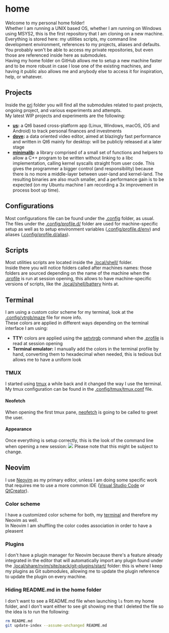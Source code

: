 # home
Welcome to my personal home folder!<br/>
Whether I am running a UNIX based OS, whether I am running on Windows using MSYS2, this is the first repository that I am cloning on a new machine.<br/>
Everything is stored here: my utilities scripts, my command line development environment, references to my projects, aliases and defaults.<br/>
You probably won't be able to access my private repositories, but even those are referenced inside here as submodules.<br/>
Having my home folder on GitHub allows me to setup a new machine faster and to be more robust in case I lose one of the existing machines, and having it public also allows me and anybody else to access it for inspiration, help, or whatever.

## Projects
Inside the [prj](prj) folder you will find all the submodules related to past projects, ongoing project, and various experiments and attempts.<br/>
My latest WIP projects and experiments are the following:
 - **[us](prj/us/):** a Qt6 based cross-platform app (Linux, Windows, macOS, iOS and Android) to track personal finances and investments
 - **[dove](prj/dove):** a data oriented video editor, aimed at blazingly fast performance and written in Qt6 mainly for desktop: will be publicly released at a later stage
 - **[minimalib](prj/minimalib/):** a library comprised of a small set of functions and helpers to allow a C++ program to be written without linking to a libc implementation, calling kernel syscalls straight from user code. This gives the programmer a bigger control (and responsibility) because there is no more a middle-layer between user-land and kernel-land. The resulting binaries are also much smaller, and a performance gain is to be expected (on my Ubuntu machine I am recording a 3x improvement in process boot up time).

## Configurations
Most configurations file can be found under the [.config](.config) folder, as usual.<br/>
The files under the [.config/profile.d/](.config/profile.d) folder are used for machine-specific setup as well as to setup environment variables ([.config/profile.d/env](.config/profile.d/env)) and aliases ([.config/profile.d/alias](.config/profile.d/alias)).

## Scripts
Most utilities scripts are located inside the [.local/shell/](.local/shell/) folder.<br/>
Inside there you will notice folders called after machines names: those folders are sourced depending on the name of the machine when the [.profile](.profile) is run at session opening, this allows to have machine-specific versions of scripts, like the [.local/shell/battery](.local/shell/battery) hints at.

## Terminal
I am using a custom color scheme for my terminal, look at the [.config/vtrgb/maze](.config/vtrgb/maze) file for more info.<br/>
These colors are applied in different ways depending on the terminal interface I am using:
 - **TTY:** colors are applied using the [setvtrgb](https://www.man7.org/linux/man-pages/man8/setvtrgb.8.html) command when the [.profile](.profile) is read at session opening
 - **Terminal emulator:** I manually add the colors in the terminal profile by hand, converting them to hexadecimal when needed, this is tedious but allows me to have a uniform look

### TMUX
I started using [tmux](https://github.com/tmux/tmux) a while back and it changed the way I use the terminal. My tmux configuration can be found in the [.config/tmux/tmux.conf](.config/tmux/tmux.conf) file.

#### Neofetch
When opening the first tmux pane, [neofetch](https://github.com/dylanaraps/neofetch) is going to be called to greet the user.

#### Appearance
Once everything is setup correctly, this is the look of the command line when opening a new session:
![](https://user-images.githubusercontent.com/26225010/146658957-4651100e-8443-4ac9-93dd-d665d5c9f6c4.png)
Please note that this might be subject to change.

## Neovim
I use [Neovim](https://github.com/neovim/neovim) as my primary editor, unless I am doing some specific work that requires me to use a more common IDE ([Visual Studio Code](https://code.visualstudio.com/) or [QtCreator](https://www.qt.io/product/development-tools)).<br/>

### Color scheme
I have a customized color scheme for both, my [terminal](#Terminal) and therefore my Neovim as well.<br/>
In Neovim I am shuffling the color codes association in order to have a pleasent

### Plugins
I don't have a plugin manager for Neovim because there's a feature already integrated in the editor that will automatically import any plugin found under the [.local/share/nvim/site/pack/git-plugins/start/](.local/share/nvim/site/pack/git-plugins/start/) folder:
this is where I keep my plugins as Git submodules, allowing me to update the plugin reference to update the plugin on every machine.


### Hiding README.md in the home folder
I don't want to see a README.md file when launching `ls` from my home folder, and I don't want either to see git showing me that I deleted the file so the idea is to run the following:
```bash
rm README.md
git update-index --assume-unchanged README.md
```

